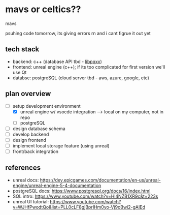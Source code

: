# mavs or celtics??
mavs

psuhing code tomorrow, its giving errors rn and i cant figrue it out yet

## tech stack
- backend: c++ (database API tbd - [libpqxx](https://github.com/jtv/libpqxx))
- frontend: unreal engine (c++); if its too complicated for first version we'll use Qt
- databse: postgreSQL (cloud server tbd - aws, azure, google, etc)

## plan overview
- [ ] setup development environment 
  - [x] unreal engine w/ vsocde integration --> local on my computer, not in repo
  - [ ] postgreSQL
- [ ] design database schema
- [ ] develop backend
- [ ] design frontend
- [ ] implement local storage feature (using unreal)
- [ ] front/back integration

## references
- unreal docs: https://dev.epicgames.com/documentation/en-us/unreal-engine/unreal-engine-5-4-documentation
- postgreSQL docs: https://www.postgresql.org/docs/16/index.html
- SQL intro: https://www.youtube.com/watch?v=Hl4NZB1XR9c&t=223s
- unreal UI tutorial: https://www.youtube.com/watch?v=WJHfPwodtQo&list=PLL0cLF8gjBprIHm0yo-Vj9oBwi2-gAIEd
